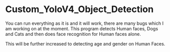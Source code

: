 # Custom_YoloV4_Object_Detection
You can run everything as it is and it will work, there are many bugs which I am working on at the moment.
This program detects Human faces, Dogs and Cats and then does face recognition for Human faces alone. 

This will be further increased to detecting age and gender on Human Faces.
